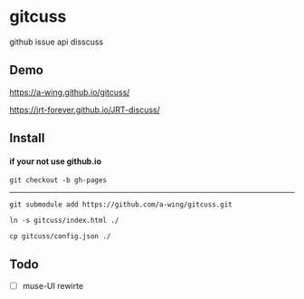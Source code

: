 # gitcuss
github issue api disscuss


## Demo


https://a-wing.github.io/gitcuss/

https://jrt-forever.github.io/JRT-discuss/


## Install

#### if your not use github.io

    git checkout -b gh-pages


---

    git submodule add https://github.com/a-wing/gitcuss.git

    ln -s gitcuss/index.html ./

    cp gitcuss/config.json ./


## Todo

* [ ] muse-UI rewirte

